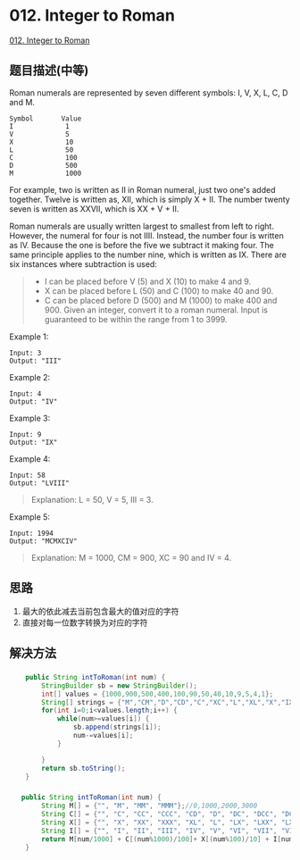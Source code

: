 # 012. Integer to Roman
[012. Integer to Roman](https://leetcode-cn.com/problems/integer-to-roman/)

## 题目描述\(中等\)

Roman numerals are represented by seven different symbols: I, V, X, L, C, D and M.

```
Symbol       Value
I             1
V             5
X             10
L             50
C             100
D             500
M             1000
```

For example, two is written as II in Roman numeral, just two one's added together. Twelve is written as, XII, which is simply X + II. The number twenty seven is written as XXVII, which is XX + V + II.

Roman numerals are usually written largest to smallest from left to right. However, the numeral for four is not IIII. Instead, the number four is written as IV. Because the one is before the five we subtract it making four. The same principle applies to the number nine, which is written as IX. There are six instances where subtraction is used:

> * I can be placed before V \(5\) and X \(10\) to make 4 and 9. 
> * X can be placed before L \(50\) and C \(100\) to make 40 and 90. 
> * C can be placed before D \(500\) and M \(1000\) to make 400 and 900.
>   Given an integer, convert it to a roman numeral. Input is guaranteed to be within the range from 1 to 3999.

Example 1:

```
Input: 3
Output: "III"
```

Example 2:

```
Input: 4
Output: "IV"
```

Example 3:

```
Input: 9
Output: "IX"
```

Example 4:

```
Input: 58
Output: "LVIII"
```

> Explanation: L = 50, V = 5, III = 3.

Example 5:

```
Input: 1994
Output: "MCMXCIV"
```

> Explanation: M = 1000, CM = 900, XC = 90 and IV = 4.

## 思路

1. 最大的依此减去当前包含最大的值对应的字符
2. 直接对每一位数字转换为对应的字符

## 解决方法

### 

```java
    public String intToRoman(int num) {
        StringBuilder sb = new StringBuilder();
        int[] values = {1000,900,500,400,100,90,50,40,10,9,5,4,1};
        String[] strings = {"M","CM","D","CD","C","XC","L","XL","X","IX","V","IV","I"};
        for(int i=0;i<values.length;i++) {
            while(num>=values[i]) {
                sb.append(strings[i]);
                num-=values[i];
            }

        }
        return sb.toString();
    }
```

### 

```java
   public String intToRoman(int num) {
        String M[] = {"", "M", "MM", "MMM"};//0,1000,2000,3000
        String C[] = {"", "C", "CC", "CCC", "CD", "D", "DC", "DCC", "DCCC", "CM"};//0,100,200,300...
        String X[] = {"", "X", "XX", "XXX", "XL", "L", "LX", "LXX", "LXXX", "XC"};//0,10,20,30...
        String I[] = {"", "I", "II", "III", "IV", "V", "VI", "VII", "VIII", "IX"};//0,1,2,3...
        return M[num/1000] + C[(num%1000)/100]+ X[(num%100)/10] + I[num%10];
    }
```



